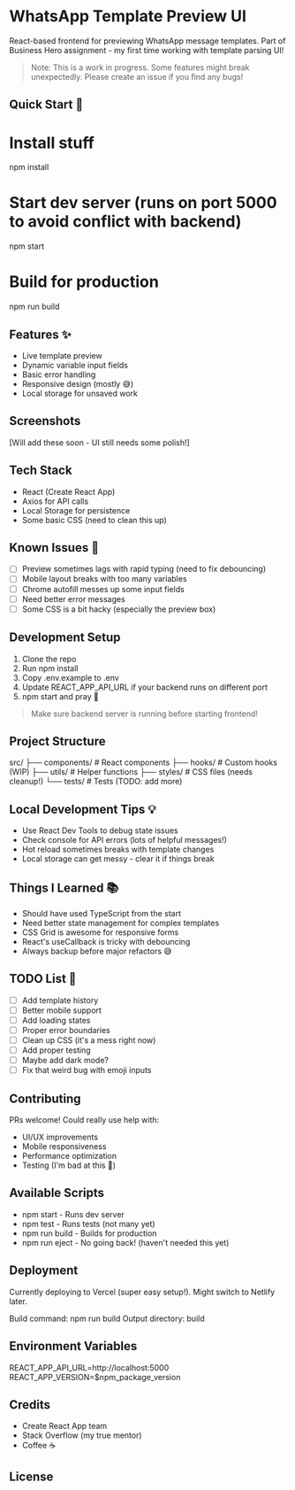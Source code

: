 # WhatsApp Template Preview UI

React-based frontend for previewing WhatsApp message templates. Part of Business Hero assignment - my first time working with template parsing UI!

> Note: This is a work in progress. Some features might break unexpectedly. Please create an issue if you find any bugs!

## Quick Start 🚀

# Install stuff
npm install

# Start dev server (runs on port 5000 to avoid conflict with backend)
npm start

# Build for production
npm run build

## Features ✨
- Live template preview
- Dynamic variable input fields
- Basic error handling
- Responsive design (mostly 😅)
- Local storage for unsaved work

## Screenshots
[Will add these soon - UI still needs some polish!]

## Tech Stack
- React (Create React App)
- Axios for API calls
- Local Storage for persistence
- Some basic CSS (need to clean this up)

## Known Issues 🐛
- [ ] Preview sometimes lags with rapid typing (need to fix debouncing)
- [ ] Mobile layout breaks with too many variables
- [ ] Chrome autofill messes up some input fields
- [ ] Need better error messages
- [ ] Some CSS is a bit hacky (especially the preview box)

## Development Setup

1. Clone the repo
2. Run npm install
3. Copy .env.example to .env
4. Update REACT_APP_API_URL if your backend runs on different port
5. npm start and pray 🤞

> Make sure backend server is running before starting frontend!

## Project Structure
src/
  ├── components/   # React components
  ├── hooks/       # Custom hooks (WIP)
  ├── utils/       # Helper functions
  ├── styles/      # CSS files (needs cleanup!)
  └── tests/       # Tests (TODO: add more)

## Local Development Tips 💡
- Use React Dev Tools to debug state issues
- Check console for API errors (lots of helpful messages!)
- Hot reload sometimes breaks with template changes
- Local storage can get messy - clear it if things break

## Things I Learned 📚
- Should have used TypeScript from the start
- Need better state management for complex templates
- CSS Grid is awesome for responsive forms
- React's useCallback is tricky with debouncing
- Always backup before major refactors 😅

## TODO List 📝
- [ ] Add template history
- [ ] Better mobile support
- [ ] Add loading states
- [ ] Proper error boundaries
- [ ] Clean up CSS (it's a mess right now)
- [ ] Add proper testing
- [ ] Maybe add dark mode?
- [ ] Fix that weird bug with emoji inputs

## Contributing
PRs welcome! Could really use help with:
- UI/UX improvements
- Mobile responsiveness
- Performance optimization
- Testing (I'm bad at this 😬)

## Available Scripts
- npm start - Runs dev server
- npm test - Runs tests (not many yet)
- npm run build - Builds for production
- npm run eject - No going back! (haven't needed this yet)

## Deployment
Currently deploying to Vercel (super easy setup!). Might switch to Netlify later.

Build command: npm run build
Output directory: build

## Environment Variables
REACT_APP_API_URL=http://localhost:5000
REACT_APP_VERSION=$npm_package_version

## Credits
- Create React App team
- Stack Overflow (my true mentor)
- Coffee ☕

## License

